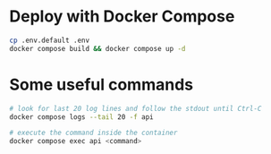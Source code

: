 # Deploy with Docker Compose

```sh
cp .env.default .env
docker compose build && docker compose up -d
```


# Some useful commands

```sh
# look for last 20 log lines and follow the stdout until Ctrl-C
docker compose logs --tail 20 -f api

# execute the command inside the container
docker compose exec api <command>
```